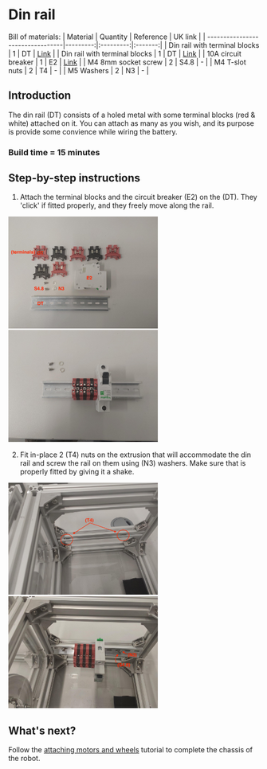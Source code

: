 # Din rail

Bill of materials:
| Material                         | Quantity | Reference | UK link |
| ---------------------------------|---------:|:---------:|:-------:|
| Din rail with terminal blocks | 1 | DT | [Link](https://amz.run/5TFF) |
| Din rail with terminal blocks | 1 | DT | [Link](https://amz.run/5TFF) |
| 10A circuit breaker | 1 | E2 | [Link](https://amz.run/5TFI) |
| M4 8mm socket screw | 2 | S4.8 | - |
| M4 T-slot nuts | 2 | T4 | - |
| M5 Washers | 2 | N3 | - |


## Introduction

The din rail (DT) consists of a holed metal with some terminal blocks (red & white) attached on it. You can attach as many as you wish, and its purpose is provide some convience while wiring the battery.

### Build time = 15 minutes

## Step-by-step instructions

1. Attach the terminal blocks and the circuit breaker (E2) on the (DT). They 'click' if fitted properly, and they freely move along the rail.

<p float="center">
  <img src="../../Documentation/Images/din_rail_1.jpeg" title="Attaching the terminal blokcs on the din rail." width="300"/>
  <img src=".../../Documentation/Images/din_rail_2.jpeg" title="The din rail assembled" width="300"/>
</p>

2. Fit in-place 2 (T4) nuts on the extrusion that will accommodate the din rail and screw the rail on them using (N3) washers. Make sure that is properly fitted by giving it a shake.

<p float="center">
  <img src="../../Documentation/Images/din_rail_3.jpeg" title="Attaching the terminal blokcs on the din rail." width="300"/>
  <img src="../../Documentation/Images/din_rail_4.jpeg" title="The din rail assembled" width="300"/>
</p>


## What's next?
Follow the [attaching motors and wheels](./motors_and_wheels.md) tutorial to complete the chassis of the robot.